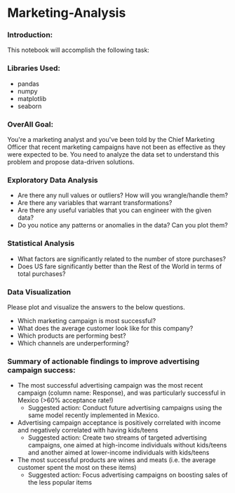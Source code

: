 # Marketing-Analysis
### Introduction:
   This notebook will accomplish the following task:
   
### Libraries Used:
   - pandas
   - numpy
   - matplotlib
   - seaborn
   
### OverAll Goal:
   You're a marketing analyst and you've been told by the Chief Marketing Officer that recent marketing campaigns have not been as effective as they were expected to be. You need to analyze the data set to understand this problem and propose data-driven solutions.
### Exploratory Data Analysis
   - Are there any null values or outliers? How will you wrangle/handle them?
   - Are there any variables that warrant transformations?
   - Are there any useful variables that you can engineer with the given data?
   - Do you notice any patterns or anomalies in the data? Can you plot them?
   
   
### Statistical Analysis
   - What factors are significantly related to the number of store purchases?
   - Does US fare significantly better than the Rest of the World in terms of total purchases?
   
   
### Data Visualization

Please plot and visualize the answers to the below questions.

   - Which marketing campaign is most successful?
   - What does the average customer look like for this company?
   - Which products are performing best?
   - Which channels are underperforming?
   
 ### Summary of actionable findings to improve advertising campaign success:

   - The most successful advertising campaign was the most recent campaign (column name: Response), and was particularly successful in Mexico (>60% acceptance rate!)</br>
      - Suggested action: Conduct future advertising campaigns using the same model recently implemented in Mexico.
   - Advertising campaign acceptance is positively correlated with income and negatively correlated with having kids/teens</br>
       - Suggested action: Create two streams of targeted advertising campaigns, one aimed at high-income individuals without kids/teens and another aimed at lower-income individuals with kids/teens</br>
   - The most successful products are wines and meats (i.e. the average customer spent the most on these items)
       - Suggested action: Focus advertising campaigns on boosting sales of the less popular items
